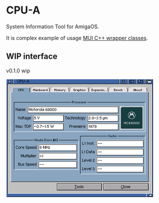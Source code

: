 # CPU-A
System Information Tool for AmigaOS.

It is complex example of usage [MUI C++ wrapper classes](https://github.com/tdolphin-org/AmigaOS.MUI.cpp.wrapper).

## WIP interface

v0.1.0 wip

![CPU-A v0.1.0](/docs/assets/CPU-A.wip.0.1.0.png)